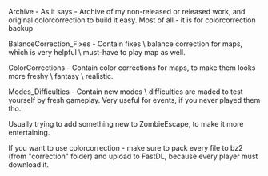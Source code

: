 Archive - As it says - Archive of my non-released or released work, and original colorcorrection to build it easy. Most of all - it is for colorcorrection backup

BalanceCorrection_Fixes - Contain fixes \ balance correction for maps, which is very helpful \ must-have to play map as well.

ColorCorrections - Contain color corrections for maps, to make them looks more freshy \ fantasy \ realistic.

Modes_Difficulties - Contain new modes \ difficulties are maded to test yourself by fresh gameplay. Very useful for events, if you never played them tho.

Usually trying to add something new to ZombieEscape, to make it more entertaining.

If you want to use colorcorrection - make sure to pack every file to bz2 (from "correction" folder) and upload to FastDL, because every player must download it.